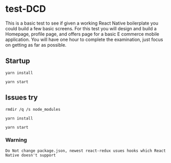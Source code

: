 # test-DCD
This is a basic test to see if given a working React Native boilerplate you could build a few basic screens. For this test you will design and build a Homepage, profile page, and offers page for a basic E commerce mobile application. You will have one hour to complete the examination, just focus on getting as far as possible.

## Startup
```
yarn install

yarn start
```

## Issues try
```
rmdir /q /s node_modules

yarn install

yarn start
```

### Warning
```
Do Not change package.json, newest react-redux usues hooks which React Native doesn't support
```
